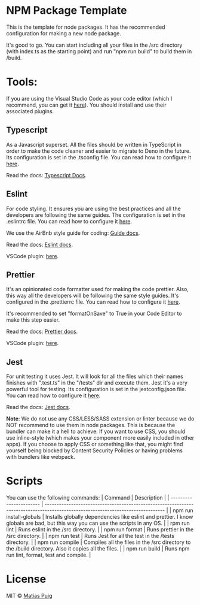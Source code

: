 # NPM Package Template

This is the template for node packages. 
It has the recommended configuration for making a new node package.

It's good to go. You can start including all your files in the /src directory (with index.ts as the starting point) and run "npm run build" to build them in  /build. 

# Tools:

If you are using the Visual Studio Code as your code editor (which I recommend, you can get it [here](https://code.visualstudio.com/)). You should install and use their associated plugins.

## Typescript
As a Javascript superset. All the files should be written in TypeScript in order to make the code cleaner and easier to migrate to Deno in the future.
Its configuration is set in the .tsconfig file. You can read how to configure it [here](https://www.typescriptlang.org/docs/handbook/tsconfig-json.html).

Read the docs: [Typescript Docs](https://www.typescriptlang.org/).

## Eslint
For code styling. It ensures you are using the best practices and all the developers are following the same guides. The configuration is set in the .eslintrc file. You can read how to configure it [here](https://eslint.org/docs/user-guide/configuring). 

We use the AirBnb style guide for coding: [Guide docs](https://github.com/airbnb/javascript).

Read the docs: [Eslint docs](https://eslint.org/).

VSCode plugin: [here](https://marketplace.visualstudio.com/items?itemName=dbaeumer.vscode-eslint).


## Prettier
It's an opinionated code formatter used for making the code prettier. Also, this way all the developers will be following the same style guides. It's configured in the .prettierrc file. You can read how to configure it [here](https://prettier.io/docs/en/configuration.html).

It's recommended to set "formatOnSave" to True in your Code Editor to make this step easier.

Read the docs: [Prettier docs](https://prettier.io/).

VSCode plugin: [here](https://marketplace.visualstudio.com/items?itemName=esbenp.prettier-vscode).

## Jest
For unit testing it uses Jest. It will look for all the files which their names finishes with ".test.ts"  in the "/tests" dir and execute them. Jest it's a very powerful tool for testing. Its configuration is set in the jestconfig.json file. You can read how to configure it [here](https://jestjs.io/docs/en/configuration). 

Read the docs: [Jest docs](https://jestjs.io/).

**Note**: We do not use any CSS/LESS/SASS extension or linter because we do NOT recommend to use them in node packages. This is because the bundler can make it a hell to achieve. If you want to use CSS, you should use inline-style (which makes your component more easily included in other apps). If you choose to apply CSS or something like that, you might find yourself being blocked by Content Security Policies or having problems with bundlers like webpack.  


# Scripts

You can use the following commands:
| Command                 | Description                                                                                                                      |
| ----------------------- | -------------------------------------------------------------------------------------------------------------------------------- |
| npm run install-globals | Installs globally dependencies like eslint and prettier. I know globals are bad, but this way you can use the scripts in any OS. |
| rpm run lint            | Runs eslint in the /src directory.                                                                                               |
| npm run format          | Runs prettier in the /src directory.                                                                                             |
| npm run test            | Runs Jest for all the test in the /tests directory.                                                                              |
| npm run compile         | Compiles all the files in the /src directory to the /build directory. Also it copies all the files.                              |
| npm run build           | Runs npm run lint, format, test and compile.                                                                                     |



# License

MIT © [Matías Puig](https://www.github.com/matipuig)
